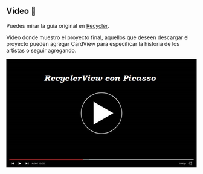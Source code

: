 <h2 id="examples">Video 👻</h2>

Puedes mirar la guia original en [Recycler](https://developer.android.com/guide/topics/ui/layout/recyclerview?gclid=CjwKCAjw5c6LBhBdEiwAP9ejGzGXh0h5IGVk1CxO6mwB6PmfBG391oR1odhkwP11Q4LCYw4sFrj3HhoC7GAQAvD_BwE&gclsrc=aw.ds).

Video donde muestro el proyecto final, aquellos que deseen descargar el proyecto pueden agregar CardView para especificar la historia de los artistas o seguir agregando.


[![ScreenShot](https://github.com/Enrique213-VP/Some_artist_Colombian/blob/main/design/videeo.jpg)](https://youtu.be/E1mm_ADMDWI)
<br/>
